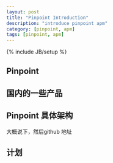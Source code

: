 ```yaml
---
layout: post
title: "Pinpoint Introduction"
description: "introduce pinpoint apm"
category: [pinpoint, apm]
tags: [pinpoint, apm]
---
```

{% include JB/setup %}

## Pinpoint 

## 国内的一些产品

## Pinpoint 具体架构
  大概说下，然后github 地址

## 计划


